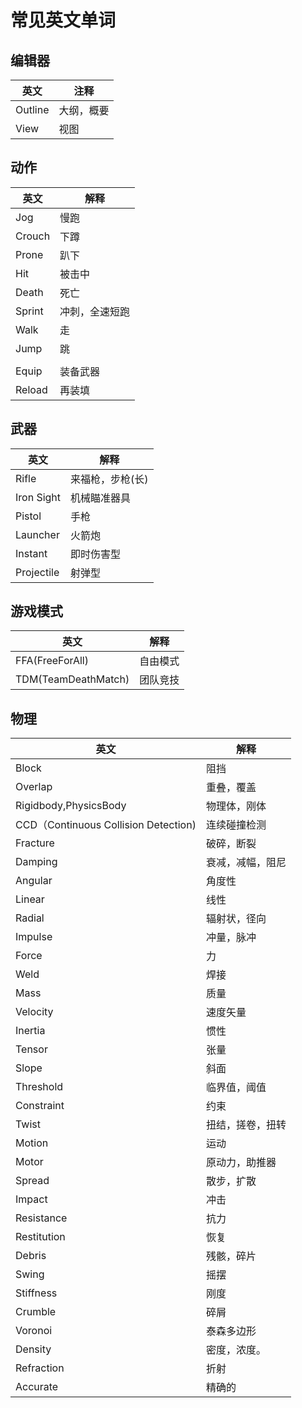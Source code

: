 # 常见英文单词

## 编辑器
| 英文 | 注释 |
--- | --- |
Outline | 大纲，概要
View | 视图



## 动作

| 英文   | 解释           |
| ------ | -------------- |
| Jog    | 慢跑           |
| Crouch | 下蹲           |
| Prone  | 趴下           |
| Hit    | 被击中         |
| Death  | 死亡           |
| Sprint | 冲刺，全速短跑 |
| Walk   | 走             |
| Jump   | 跳             |
|        |                |
| Equip  | 装备武器       |
| Reload | 再装填         |

## 武器

| 英文       | 解释             |
| ---------- | ---------------- |
| Rifle      | 来福枪，步枪(长) |
| Iron Sight | 机械瞄准器具     |
| Pistol     | 手枪             |
| Launcher   | 火箭炮           |
| Instant    | 即时伤害型       |
| Projectile | 射弹型           |



## 游戏模式

| 英文                | 解释     |
| ------------------- | -------- |
| FFA(FreeForAll)     | 自由模式 |
| TDM(TeamDeathMatch) | 团队竞技 |



## 物理

| 英文                                 | 解释             |
| ------------------------------------ | ---------------- |
| Block                                | 阻挡             |
| Overlap                              | 重叠，覆盖       |
| Rigidbody,PhysicsBody                | 物理体，刚体     |
| CCD（Continuous Collision Detection) | 连续碰撞检测     |
| Fracture                             | 破碎，断裂       |
| Damping                              | 衰减，减幅，阻尼 |
| Angular                              | 角度性           |
| Linear                               | 线性             |
| Radial                               | 辐射状，径向     |
| Impulse                              | 冲量，脉冲       |
| Force                                | 力               |
| Weld                                 | 焊接             |
| Mass                                 | 质量             |
| Velocity                             | 速度矢量         |
| Inertia                              | 惯性             |
| Tensor                               | 张量             |
| Slope                                | 斜面             |
| Threshold                            | 临界值，阈值     |
| Constraint                           | 约束             |
| Twist                                | 扭结，搓卷，扭转 |
| Motion                               | 运动             |
| Motor                                | 原动力，助推器   |
| Spread                               | 散步，扩散       |
| Impact                               | 冲击             |
| Resistance                           | 抗力             |
| Restitution                          | 恢复             |
| Debris                               | 残骸，碎片       |
| Swing                                | 摇摆             |
| Stiffness                            | 刚度             |
| Crumble                              | 碎屑             |
| Voronoi                              | 泰森多边形       |
| Density                              | 密度，浓度。     |
| Refraction                           | 折射             |
| Accurate                             | 精确的           |

